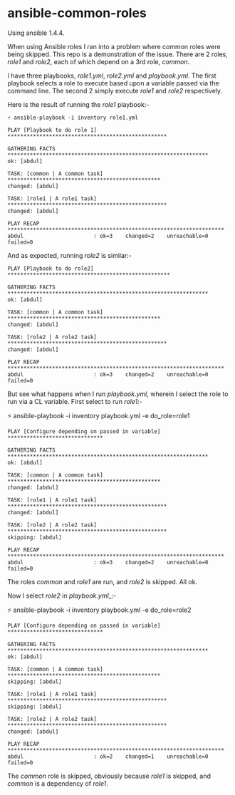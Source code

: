 ansible-common-roles
====================

Using ansible 1.4.4.

When using Ansible roles I ran into a problem where common roles were being skipped. This repo is a demonstration of the issue. There are 2 roles, _role1_ and _role2_, each of which depend on a 3rd role, _common_.

I have three playbooks, _role1.yml_, _role2.yml_ and _playbook.yml_. The first playbook selects a role to execute based upon a variable passed via the command line. The second 2 simply execute _role1_ and _role2_ respectively.

Here is the result of running the _role1_ playbook:-

    ⚡ ansible-playbook -i inventory role1.yml

    PLAY [Playbook to do role 1] **************************************************

    GATHERING FACTS ***************************************************************
    ok: [abdul]

    TASK: [common | A common task] ************************************************
    changed: [abdul]

    TASK: [role1 | A role1 task] **************************************************
    changed: [abdul]

    PLAY RECAP ********************************************************************
    abdul                      : ok=3    changed=2    unreachable=0    failed=0

And as expected, running _role2_ is similar:-

    PLAY [Playbook to do role2] ***************************************************

    GATHERING FACTS ***************************************************************
    ok: [abdul]

    TASK: [common | A common task] ************************************************
    changed: [abdul]

    TASK: [role2 | A role2 task] **************************************************
    changed: [abdul]

    PLAY RECAP ********************************************************************
    abdul                      : ok=3    changed=2    unreachable=0    failed=0

But see what happens when I run _playbook.yml_, wherein I select the role to run via a CL variable. First select to run _role1_:-

⚡ ansible-playbook -i inventory playbook.yml -e do_role=role1

    PLAY [Configure depending on passed in variable] ******************************

    GATHERING FACTS ***************************************************************
    ok: [abdul]

    TASK: [common | A common task] ************************************************
    changed: [abdul]

    TASK: [role1 | A role1 task] **************************************************
    changed: [abdul]

    TASK: [role2 | A role2 task] **************************************************
    skipping: [abdul]

    PLAY RECAP ********************************************************************
    abdul                      : ok=3    changed=2    unreachable=0    failed=0

The roles _common_ and _role1_ are run, and _role2_ is skipped. All ok.

Now I select _role2_ in _playbook.yml__:-

⚡ ansible-playbook -i inventory playbook.yml -e do_role=role2

    PLAY [Configure depending on passed in variable] ******************************

    GATHERING FACTS ***************************************************************
    ok: [abdul]

    TASK: [common | A common task] ************************************************
    skipping: [abdul]

    TASK: [role1 | A role1 task] **************************************************
    skipping: [abdul]

    TASK: [role2 | A role2 task] **************************************************
    changed: [abdul]

    PLAY RECAP ********************************************************************
    abdul                      : ok=2    changed=1    unreachable=0    failed=0

The _common_ role is skipped, obviously because _role1_ is skipped, and _common_ is a dependency of _role1_.
